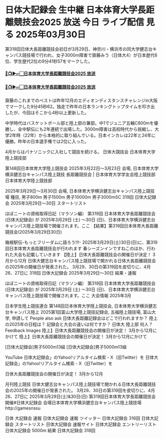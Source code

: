 # 日体大記録会 生中継 日本体育大学長距離競技会2025 放送 今日 ライブ配信 見る 2025年03月30日

第319回日体大長距離競技会初日が3月29日、神奈川・横浜市の同大学健志台キャンパス競技場で行われ、女子3000m障害で齋藤みう（日体大4）が日本歴代6位、学生歴代2位の9分41秒57をマークした。

#### [🔴📺▶👉🏻日本体育大学長距離競技会2025 放送](https://jsports-hq.com/athletics001/?lst)

#### [🔴📺▶👉🏻日本体育大学長距離競技会2025 放送](https://jsports-hq.com/athletics001/?lst)

齋藤のこれまでのベストは昨年12月のエディオンディスタンスチャレンジin大阪でマークした9分45秒62。独走で昨年の日本ランキングトップタイムを叩き出したが、今回はそこから4秒以上更新した。

中学時代はバスケットボール部と陸上部の兼部。中1でジュニア五輪C800mを優勝し、全中駅伝にも2年連続で出場した。3000m障害は高校時代から挑戦し、大学2年時（22年）から本格的に取り組んでいる。日本インカレは22年と24年に優勝。昨年の日本選手権では2位に入った。

4月からはパナソニックに入社して競技を続ける。 日体大競技会 日本体育大学陸上競技部

第148回日本体育大学陸上競技会 2025年3月22日～3月23日 会場, 日本体育大学横浜健志台キャンパス陸上競技 長距離競技会 | 日本体育大学学友会陸上競技部 日本体育大学陸上競技部

2025年3月29日～3月30日 会場, 日本体育大学横浜健志台キャンパス陸上競技場 種目, 男子800m 男子1500m 男子10000m 男子3000mSC 319回 日体大記録会 2025年3月29日～30日 スタートリスト

ほぼニートの資格取得日記（マラソン編） 第319回 日本体育大学長距離競技会 (日体大記録会) が 2025年3月29日 (土) ～30日 (日)、日本体育大学横浜健志台キャンパス陸上競技場で開催されます。ここ 【結果】第319回日本体育大長距離競技会(2025年3月29日30日)

箱根駅伝-もっとフリーダムに語ろう!!!- 2025年3月29日(土)30日(日)に、第319回日本体育大長距離競技会が行われます 春シーズンインですねこのほか、行われた大会も記載していきます 【陸上】日体大長距離競技会の開催日が決定！ 3月から12月 日体大健志台キャンパス陸上競技場で開かれる日体大長距離競技会の2025年の開催日が発表された。 3月29、30日の第319回を皮切りに、4月26、27日に 319回 日体大記録会 2025年3月29日～30日 結果・速報

ほぼニートの資格取得日記（マラソン編） 第319回 日本体育大学長距離競技会 (日体大記録会) が 2025年3月29日 (土) ～30日 (日)、日本体育大学横浜健志台キャンパス陸上競技場で開催されます。ここ 大会情報 2025年3月

日本学生陸上競技連合 第148回日本体育大学陸上競技会, 日本体育大学横浜健志台キャンパス陸上 2025第1回富山大学陸上競技記録会, 五福陸上競技場, 富山大学, 申請して People also ask 日体大長距離記録会はどこで行われますか？ 陸上の2025年の日程は？ 記録会と大会の違いは何ですか？ 日体大 陸上部 何人？ Feedback Images 陸上】日体大長距離競技会の開催日が決定！ 3月から12月にかけて 陸上】日体大長距離競技会の開催日が決定！ 3月から12月にかけて

[日体大記録会]男子5000m13組 [日体大記録会]男子5000m13組

YouTube 日体大記録会」のYahoo!リアルタイム検索 - X（旧Twitter）を 日体大記録会」のYahoo!リアルタイム検索 - X（旧Twitter）を

日体大長距離競技会の開催日が決定！ 3月から12月

月刊陸上競技 日体大健志台キャンパス陸上競技場で開かれる日体大長距離競技会の2025年の開催日が発表された。 3月29、30日の第319回を皮切りに、4月26、27日に 2025年3月29日(土)&30日(日) 第319回日本体育大学長距離競技会 開催#日体大記録会 会場日本体育大学横浜健志台キャンパス陸上競技場http://gamesnssu

日体 大記録会 速報 日体大記録会 速報 ツイッター 日体大記録会 316回 日体大記録会 スタートリスト 日体大記録会 速報サイト 日体大記録会 エントリーリスト 日体大記録会 5000m 結果 日体大記録会 318回
